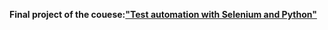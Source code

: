 **Final project of the couese:["Test automation with Selenium and Python"](https://stepik.org/course/575/syllabus)**
